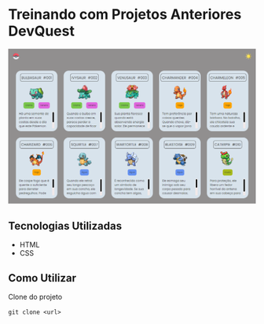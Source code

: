 # Treinando com Projetos Anteriores DevQuest

<img src="./src/design/img.png"> 

## Tecnologias Utilizadas
- HTML
- CSS

## Como Utilizar
Clone do projeto
```
git clone <url>
```
